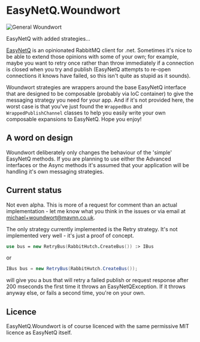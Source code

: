 # EasyNetQ.Woundwort

![General Woundwort](http://images.wikia.com/watershipdown/images/6/6a/GeneralWoundwort.jpg)

EasyNetQ with added strategies...

[EasyNetQ](https://github.com/mikehadlow/EasyNetQ) is an opinionated RabbitMQ client for .net. Sometimes it's nice to be able to extend those opinions with some of your own; for example, maybe you want to retry once rather than throw immediately if a connection is closed when you try and publish (EasyNetQ attempts to re-open connections it knows have failed, so this isn't quite as stupid as it sounds).

Woundwort strategies are wrappers around the base EasyNetQ interface that are designed to be composable (probably via IoC container) to give the messaging strategy you need for your app. And if it's not provided here, the worst case is that you've just found the `WrappedBus` and `WrappedPublishChannel` classes to help you easily write your own composable expansions to EasyNetQ. Hope you enjoy!

## A word on design

Woundwort deliberately only changes the behaviour of the 'simple' EasyNetQ methods. If you are planning to use either the Advanced interfaces or the Async methods it's assumed that your application will be handling it's own messaging strategies.


## Current status

Not even alpha. This is more of a request for comment than an actual implementation - let me know what you think in the issues or via email at michael+woundwort@mavnn.co.uk. 

The only strategy currently implemented is the Retry strategy. It's not implemented very well - it's just a proof of concept.

```fsharp
use bus = new RetryBus(RabbitHutch.CreateBus()) :> IBus
```

or

```csharp
IBus bus = new RetryBus(RabbitHutch.CreateBus());

```

will give you a bus that will retry a failed publish or request response after 200 mseconds the first time it throws an EasyNetQException. If it throws anyway else, or fails a second time, you're on your own.

## Licence

EasyNetQ.Woundwort is of course licenced with the same permissive MIT licence as EasyNetQ itself.
